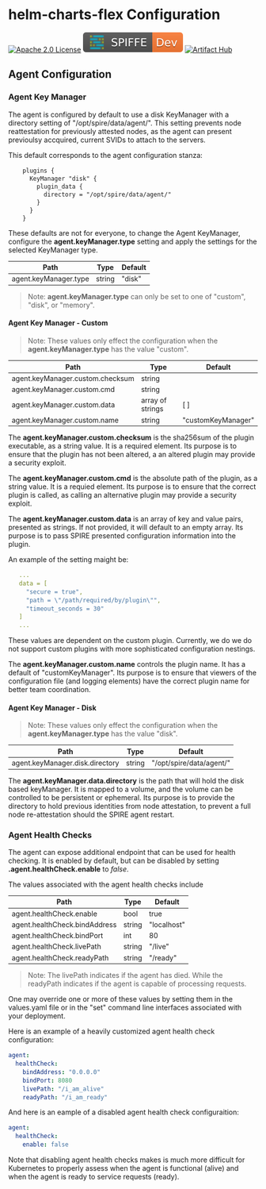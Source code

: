 <!-- vim: filetype=markdown colorcolumn=80
-->
# helm-charts-flex Configuration

[![Apache 2.0 License](https://img.shields.io/github/license/spiffe/helm-charts)](https://opensource.org/licenses/Apache-2.0)
[![Development Phase](https://github.com/spiffe/spiffe/blob/main/.img/maturity/dev.svg)](https://github.com/spiffe/spiffe/blob/main/MATURITY.md#development)
[![Artifact Hub](https://img.shields.io/endpoint?url=https://artifacthub.io/badge/repository/spiffe)](https://artifacthub.io/packages/search?repo=spiffe)

## Agent Configuration

### Agent Key Manager

The agent is configured by default to use a disk KeyManager with a directory
setting of "/opt/spire/data/agent/".  This setting prevents node reattestation
for previously attested nodes, as the agent can present previoulsy accquired,
current SVIDs to attach to the servers.  

This default corresponds to the agent configuration stanza:

```HCL
    plugins {
      KeyManager "disk" {
        plugin_data {
          directory = "/opt/spire/data/agent/"
        }
      }
    }
```

These defaults are not for everyone, to change the Agent KeyManager, configure
the **agent.keyManager.type** setting and apply the settings for the selected
KeyManager type.

| Path                  | Type   | Default |
| --------------------- | ------ | ------- |
| agent.keyManager.type | string | "disk"  |

> Note: **agent.keyManager.type** can only be set to one of "custom", "disk",
> or "memory".

#### Agent Key Manager - Custom

> Note: These values only effect the configuration when the **agent.keyManager.type**
> has the value "custom".

| Path                              | Type             | Default            |
| --------------------------------- | ---------------- | ------------------ |
| agent.keyManager.custom.checksum  | string           |                    |
| agent.keyManager.custom.cmd       | string           |                    |
| agent.keyManager.custom.data      | array of strings | [ ]                |
| agent.keyManager.custom.name      | string           | "customKeyManager" |

The **agent.keyManager.custom.checksum** is the sha256sum of the plugin
executable, as a string value.  It is a required element.  Its purpose is to
ensure that the plugin has not been altered, a an altered plugin may provide a
security exploit.

The **agent.keyManager.custom.cmd** is the absolute path of the plugin, as a
string value. It is a requied element. Its purpose is to ensure that the correct
plugin is called, as calling an alternative plugin may provide a security
exploit.

The **agent.keyManager.custom.data** is an array of key and value pairs, presented
as strings.  If not provided, it will default to an empty array.  Its purpose
is to pass SPIRE presented configuration information into the plugin.

An example of the setting maight be:

```YAML
   ...
   data = [
     "secure = true",
     "path = \"/path/required/by/plugin\"",
     "timeout_seconds = 30"
   ]
   ...
```

These values are dependent on the custom plugin. Currently, we do we do not
support custom plugins with more sophisticated configuration nestings.

The **agent.keyManager.custom.name** controls the plugin name. It has a default
of "customKeyManager". Its purpose is to ensure that viewers of the configuration
file (and logging elements) have the correct plugin name for better team
coordination.

#### Agent Key Manager - Disk

> Note: These values only effect the configuration when the **agent.keyManager.type**
> has the value "disk".

| Path                             | Type   | Default                  |
| -------------------------------- | ------ | ------------------------ |
| agent.keyManager.disk.directory  | string | "/opt/spire/data/agent/" |

The **agent.keyManager.data.directory** is the path that will hold the disk
based keyManager.  It is mapped to a volume, and the volume can be controlled
to be persistent or ephemeral. Its purpose is to provide the directory to hold
previous identities from node attestation, to prevent a full node re-attestation
should the SPIRE agent restart.

### Agent Health Checks

The agent can expose additional endpoint that can be used for health checking.
It is enabled by default, but can be disabled by setting **.agent.healthCheck.enable**
to *false*.

The values associated with the agent health checks include

| Path                          | Type   | Default     | 
| ----------------------------- | ------ | ----------- |
| agent.healthCheck.enable      | bool   | true        |
| agent.healthCheck.bindAddress | string | "localhost" |
| agent.healthCheck.bindPort    | int    | 80          |
| agent.healthCheck.livePath    | string | "/live"     |
| agent.healthCheck.readyPath   | string | "/ready"    |

> Note: The livePath indicates if the agent has died.
> While the readyPath indicates if the agent is capable of processing requests.

One may override one or more of these values by setting them in the values.yaml
file or in the "set" command line interfaces associated with your deployment.

Here is an example of a heavily customized agent health check configuration:

```yaml
agent:
  healthCheck:
    bindAddress: "0.0.0.0"
    bindPort: 8080
    livePath: "/i_am_alive"
    readyPath: "/i_am_ready"
```

And here is an eample of a disabled agent health check configuraition:

```yaml
agent:
  healthCheck:
    enable: false
```

Note that disabling agent health checks makes is much more difficult for
Kubernetes to properly assess when the agent is functional (alive) and when the 
agent is ready to service requests (ready).

